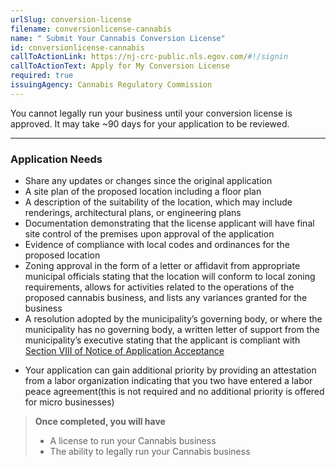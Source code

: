```yaml
---
urlSlug: conversion-license
filename: conversionlicense-cannabis
name: " Submit Your Cannabis Conversion License"
id: conversionlicense-cannabis
callToActionLink: https://nj-crc-public.nls.egov.com/#!/signin
callToActionText: Apply for My Conversion License
required: true
issuingAgency: Cannabis Regulatory Commission
---
```


You cannot legally run your business until your conversion license is approved. It may take ~90 days for your application to be reviewed.

---

### Application Needs

- Share any updates or changes since the original application
- A site plan of the proposed location including a floor plan
- A description of the suitability of the location, which may include renderings, architectural plans, or engineering plans
- Documentation demonstrating that the license applicant will have final site control of the premises upon approval of the application
- Evidence of compliance with local codes and ordinances for the proposed location
- Zoning approval in the form of a letter or affidavit from appropriate municipal officials stating that the location will conform to local zoning requirements, allows for activities related to the operations of the proposed cannabis business, and lists any variances granted for the business
- A resolution adopted by the municipality’s governing body, or where the municipality has no governing body, a written letter of support from the municipality’s executive stating that the applicant is compliant with [Section VIII of Notice of Application Acceptance](https://www.nj.gov/cannabis/documents/businesses/personal-use/Final%20Notice%20of%20Application%20Acceptance.pdf)

* Your application can gain additional priority by providing an attestation from a labor organization indicating that you two have entered a labor peace agreement(this is not required and no additional priority is offered for micro businesses)

> **Once completed, you will have**
>
> - A license to run your Cannabis business
> - The ability to legally run your Cannabis business
